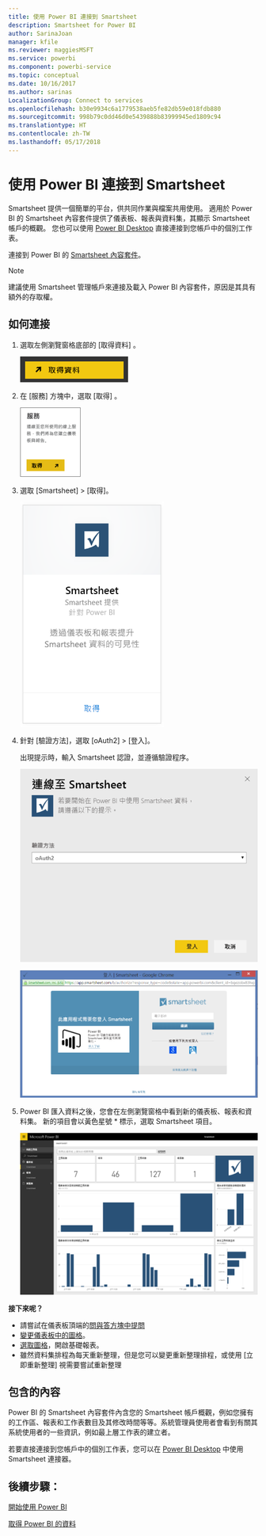 ```yaml
---
title: 使用 Power BI 連接到 Smartsheet
description: Smartsheet for Power BI
author: SarinaJoan
manager: kfile
ms.reviewer: maggiesMSFT
ms.service: powerbi
ms.component: powerbi-service
ms.topic: conceptual
ms.date: 10/16/2017
ms.author: sarinas
LocalizationGroup: Connect to services
ms.openlocfilehash: b30e9934c6a1779538aeb5fe82db59e018fdb880
ms.sourcegitcommit: 998b79c0dd46d0e5439888b83999945ed1809c94
ms.translationtype: HT
ms.contentlocale: zh-TW
ms.lasthandoff: 05/17/2018
---
```

# <a name="connect-to-smartsheet-with-power-bi"></a>使用 Power BI 連接到 Smartsheet
Smartsheet 提供一個簡單的平台，供共同作業與檔案共用使用。 適用於 Power BI 的 Smartsheet 內容套件提供了儀表板、報表與資料集，其顯示 Smartsheet 帳戶的概觀。 您也可以使用 [Power BI Desktop](desktop-connect-to-data.md) 直接連接到您帳戶中的個別工作表。 

連接到 Power BI 的 [Smartsheet 內容套件](https://app.powerbi.com/groups/me/getdata/services/smartsheet)。

>[!NOTE]
>建議使用 Smartsheet 管理帳戶來連接及載入 Power BI 內容套件，原因是其具有額外的存取權。

## <a name="how-to-connect"></a>如何連接
1. 選取左側瀏覽窗格底部的 [取得資料]  。
   
   ![](media/service-connect-to-smartsheet/pbi_getdata.png)
2. 在 [服務]  方塊中，選取 [取得] 。
   
   ![](media/service-connect-to-smartsheet/pbi_getservices.png) 
3. 選取 [Smartsheet] \> [取得]。
   
   ![](media/service-connect-to-smartsheet/smartsheet.png)
4. 針對 [驗證方法]，選取 [oAuth2] \> [登入]。
   
   出現提示時，輸入 Smartsheet 認證，並遵循驗證程序。
   
   ![](media/service-connect-to-smartsheet/creds.png)
   
   ![](media/service-connect-to-smartsheet/creds2.png)
5. Power BI 匯入資料之後，您會在左側瀏覽窗格中看到新的儀表板、報表和資料集。 新的項目會以黃色星號 \* 標示，選取 Smartsheet 項目。
   
   ![](media/service-connect-to-smartsheet/dashboard.png)

**接下來呢？**

* 請嘗試在儀表板頂端的[問與答方塊中提問](power-bi-q-and-a.md)
* [變更儀表板中的圖格](service-dashboard-edit-tile.md)。
* [選取圖格](service-dashboard-tiles.md)，開啟基礎報表。
* 雖然資料集排程為每天重新整理，但是您可以變更重新整理排程，或使用 [立即重新整理] 視需要嘗試重新整理

## <a name="whats-included"></a>包含的內容
Power BI 的 Smartsheet 內容套件內含您的 Smartsheet 帳戶概觀，例如您擁有的工作區、報表和工作表數目及其修改時間等等。系統管理員使用者會看到有關其系統使用者的一些資訊，例如最上層工作表的建立者。  

若要直接連接到您帳戶中的個別工作表，您可以在 [Power BI Desktop](desktop-connect-to-data.md) 中使用 Smartsheet 連接器。  

## <a name="next-steps"></a>後續步驟：

[開始使用 Power BI](service-get-started.md)

[取得 Power BI 的資料](service-get-data.md)